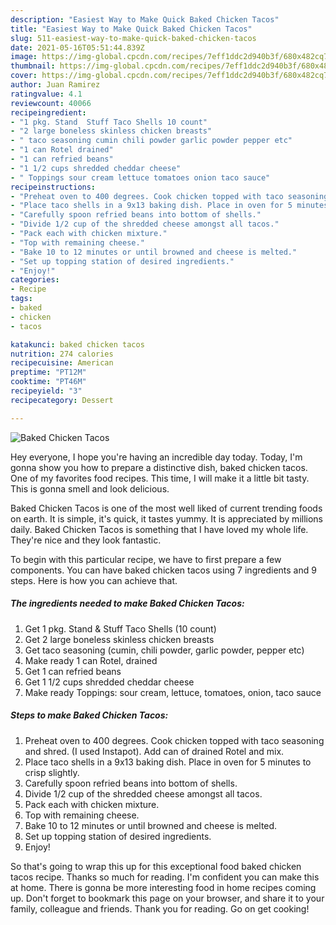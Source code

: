 ```yaml
---
description: "Easiest Way to Make Quick Baked Chicken Tacos"
title: "Easiest Way to Make Quick Baked Chicken Tacos"
slug: 511-easiest-way-to-make-quick-baked-chicken-tacos
date: 2021-05-16T05:51:44.839Z
image: https://img-global.cpcdn.com/recipes/7eff1ddc2d940b3f/680x482cq70/baked-chicken-tacos-recipe-main-photo.jpg
thumbnail: https://img-global.cpcdn.com/recipes/7eff1ddc2d940b3f/680x482cq70/baked-chicken-tacos-recipe-main-photo.jpg
cover: https://img-global.cpcdn.com/recipes/7eff1ddc2d940b3f/680x482cq70/baked-chicken-tacos-recipe-main-photo.jpg
author: Juan Ramirez
ratingvalue: 4.1
reviewcount: 40066
recipeingredient:
- "1 pkg. Stand  Stuff Taco Shells 10 count"
- "2 large boneless skinless chicken breasts"
- " taco seasoning cumin chili powder garlic powder pepper etc"
- "1 can Rotel drained"
- "1 can refried beans"
- "1 1/2 cups shredded cheddar cheese"
- " Toppings sour cream lettuce tomatoes onion taco sauce"
recipeinstructions:
- "Preheat oven to 400 degrees. Cook chicken topped with taco seasoning and shred. (I used Instapot). Add can of drained Rotel and mix."
- "Place taco shells in a 9x13 baking dish. Place in oven for 5 minutes to crisp slightly."
- "Carefully spoon refried beans into bottom of shells."
- "Divide 1/2 cup of the shredded cheese amongst all tacos."
- "Pack each with chicken mixture."
- "Top with remaining cheese."
- "Bake 10 to 12 minutes or until browned and cheese is melted."
- "Set up topping station of desired ingredients."
- "Enjoy!"
categories:
- Recipe
tags:
- baked
- chicken
- tacos

katakunci: baked chicken tacos 
nutrition: 274 calories
recipecuisine: American
preptime: "PT12M"
cooktime: "PT46M"
recipeyield: "3"
recipecategory: Dessert

---
```



![Baked Chicken Tacos](https://img-global.cpcdn.com/recipes/7eff1ddc2d940b3f/680x482cq70/baked-chicken-tacos-recipe-main-photo.jpg)

Hey everyone, I hope you're having an incredible day today. Today, I'm gonna show you how to prepare a distinctive dish, baked chicken tacos. One of my favorites food recipes. This time, I will make it a little bit tasty. This is gonna smell and look delicious.



Baked Chicken Tacos is one of the most well liked of current trending foods on earth. It is simple, it's quick, it tastes yummy. It is appreciated by millions daily. Baked Chicken Tacos is something that I have loved my whole life. They're nice and they look fantastic.


To begin with this particular recipe, we have to first prepare a few components. You can have baked chicken tacos using 7 ingredients and 9 steps. Here is how you can achieve that.

<!--inarticleads1-->

##### The ingredients needed to make Baked Chicken Tacos:

1. Get 1 pkg. Stand &amp; Stuff Taco Shells (10 count)
1. Get 2 large boneless skinless chicken breasts
1. Get  taco seasoning (cumin, chili powder, garlic powder, pepper etc)
1. Make ready 1 can Rotel, drained
1. Get 1 can refried beans
1. Get 1 1/2 cups shredded cheddar cheese
1. Make ready  Toppings: sour cream, lettuce, tomatoes, onion, taco sauce




<!--inarticleads2-->

##### Steps to make Baked Chicken Tacos:

1. Preheat oven to 400 degrees. Cook chicken topped with taco seasoning and shred. (I used Instapot). Add can of drained Rotel and mix.
1. Place taco shells in a 9x13 baking dish. Place in oven for 5 minutes to crisp slightly.
1. Carefully spoon refried beans into bottom of shells.
1. Divide 1/2 cup of the shredded cheese amongst all tacos.
1. Pack each with chicken mixture.
1. Top with remaining cheese.
1. Bake 10 to 12 minutes or until browned and cheese is melted.
1. Set up topping station of desired ingredients.
1. Enjoy!




So that's going to wrap this up for this exceptional food baked chicken tacos recipe. Thanks so much for reading. I'm confident you can make this at home. There is gonna be more interesting food in home recipes coming up. Don't forget to bookmark this page on your browser, and share it to your family, colleague and friends. Thank you for reading. Go on get cooking!
